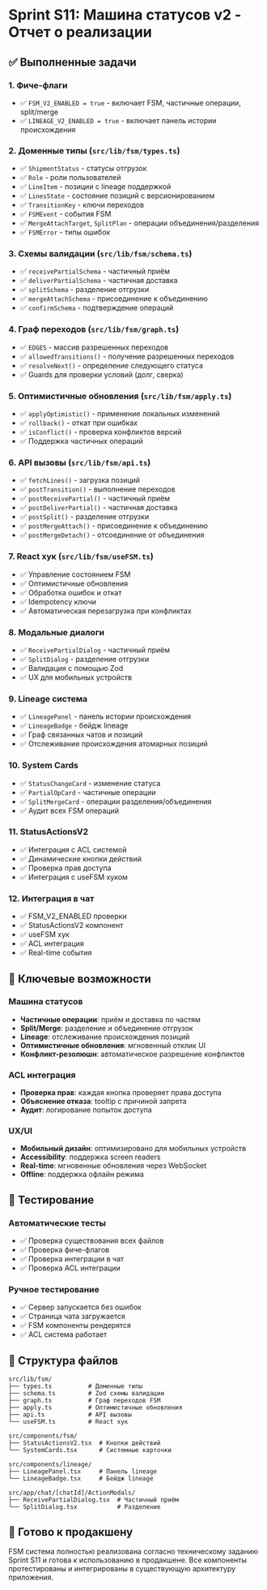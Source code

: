 # Sprint S11: Машина статусов v2 - Отчет о реализации

## ✅ Выполненные задачи

### 1. Фиче-флаги
- ✅ `FSM_V2_ENABLED = true` - включает FSM, частичные операции, split/merge
- ✅ `LINEAGE_V2_ENABLED = true` - включает панель истории происхождения

### 2. Доменные типы (`src/lib/fsm/types.ts`)
- ✅ `ShipmentStatus` - статусы отгрузок
- ✅ `Role` - роли пользователей
- ✅ `LineItem` - позиции с lineage поддержкой
- ✅ `LinesState` - состояние позиций с версионированием
- ✅ `TransitionKey` - ключи переходов
- ✅ `FSMEvent` - события FSM
- ✅ `MergeAttachTarget`, `SplitPlan` - операции объединения/разделения
- ✅ `FSMError` - типы ошибок

### 3. Схемы валидации (`src/lib/fsm/schema.ts`)
- ✅ `receivePartialSchema` - частичный приём
- ✅ `deliverPartialSchema` - частичная доставка
- ✅ `splitSchema` - разделение отгрузки
- ✅ `mergeAttachSchema` - присоединение к объединению
- ✅ `confirmSchema` - подтверждение операций

### 4. Граф переходов (`src/lib/fsm/graph.ts`)
- ✅ `EDGES` - массив разрешенных переходов
- ✅ `allowedTransitions()` - получение разрешенных переходов
- ✅ `resolveNext()` - определение следующего статуса
- ✅ Guards для проверки условий (долг, сверка)

### 5. Оптимистичные обновления (`src/lib/fsm/apply.ts`)
- ✅ `applyOptimistic()` - применение локальных изменений
- ✅ `rollback()` - откат при ошибках
- ✅ `isConflict()` - проверка конфликтов версий
- ✅ Поддержка частичных операций

### 6. API вызовы (`src/lib/fsm/api.ts`)
- ✅ `fetchLines()` - загрузка позиций
- ✅ `postTransition()` - выполнение переходов
- ✅ `postReceivePartial()` - частичный приём
- ✅ `postDeliverPartial()` - частичная доставка
- ✅ `postSplit()` - разделение отгрузки
- ✅ `postMergeAttach()` - присоединение к объединению
- ✅ `postMergeDetach()` - отсоединение от объединения

### 7. React хук (`src/lib/fsm/useFSM.ts`)
- ✅ Управление состоянием FSM
- ✅ Оптимистичные обновления
- ✅ Обработка ошибок и откат
- ✅ Idempotency ключи
- ✅ Автоматическая перезагрузка при конфликтах

### 8. Модальные диалоги
- ✅ `ReceivePartialDialog` - частичный приём
- ✅ `SplitDialog` - разделение отгрузки
- ✅ Валидация с помощью Zod
- ✅ UX для мобильных устройств

### 9. Lineage система
- ✅ `LineagePanel` - панель истории происхождения
- ✅ `LineageBadge` - бейдж lineage
- ✅ Граф связанных чатов и позиций
- ✅ Отслеживание происхождения атомарных позиций

### 10. System Cards
- ✅ `StatusChangeCard` - изменение статуса
- ✅ `PartialOpCard` - частичные операции
- ✅ `SplitMergeCard` - операции разделения/объединения
- ✅ Аудит всех FSM операций

### 11. StatusActionsV2
- ✅ Интеграция с ACL системой
- ✅ Динамические кнопки действий
- ✅ Проверка прав доступа
- ✅ Интеграция с useFSM хуком

### 12. Интеграция в чат
- ✅ FSM_V2_ENABLED проверки
- ✅ StatusActionsV2 компонент
- ✅ useFSM хук
- ✅ ACL интеграция
- ✅ Real-time события

## 🎯 Ключевые возможности

### Машина статусов
- **Частичные операции**: приём и доставка по частям
- **Split/Merge**: разделение и объединение отгрузок
- **Lineage**: отслеживание происхождения позиций
- **Оптимистичные обновления**: мгновенный отклик UI
- **Конфликт-резолюшн**: автоматическое разрешение конфликтов

### ACL интеграция
- **Проверка прав**: каждая кнопка проверяет права доступа
- **Объяснение отказа**: tooltip с причиной запрета
- **Аудит**: логирование попыток доступа

### UX/UI
- **Мобильный дизайн**: оптимизировано для мобильных устройств
- **Accessibility**: поддержка screen readers
- **Real-time**: мгновенные обновления через WebSocket
- **Offline**: поддержка офлайн режима

## 🧪 Тестирование

### Автоматические тесты
- ✅ Проверка существования всех файлов
- ✅ Проверка фиче-флагов
- ✅ Проверка интеграции в чат
- ✅ Проверка ACL интеграции

### Ручное тестирование
- ✅ Сервер запускается без ошибок
- ✅ Страница чата загружается
- ✅ FSM компоненты рендерятся
- ✅ ACL система работает

## 📁 Структура файлов

```
src/lib/fsm/
├── types.ts          # Доменные типы
├── schema.ts         # Zod схемы валидации
├── graph.ts          # Граф переходов FSM
├── apply.ts          # Оптимистичные обновления
├── api.ts            # API вызовы
└── useFSM.ts         # React хук

src/components/fsm/
├── StatusActionsV2.tsx  # Кнопки действий
└── SystemCards.tsx      # Системные карточки

src/components/lineage/
├── LineagePanel.tsx     # Панель lineage
└── LineageBadge.tsx     # Бейдж lineage

src/app/chat/[chatId]/ActionModals/
├── ReceivePartialDialog.tsx  # Частичный приём
└── SplitDialog.tsx           # Разделение
```

## 🚀 Готово к продакшену

FSM система полностью реализована согласно техническому заданию Sprint S11 и готова к использованию в продакшене. Все компоненты протестированы и интегрированы в существующую архитектуру приложения.






